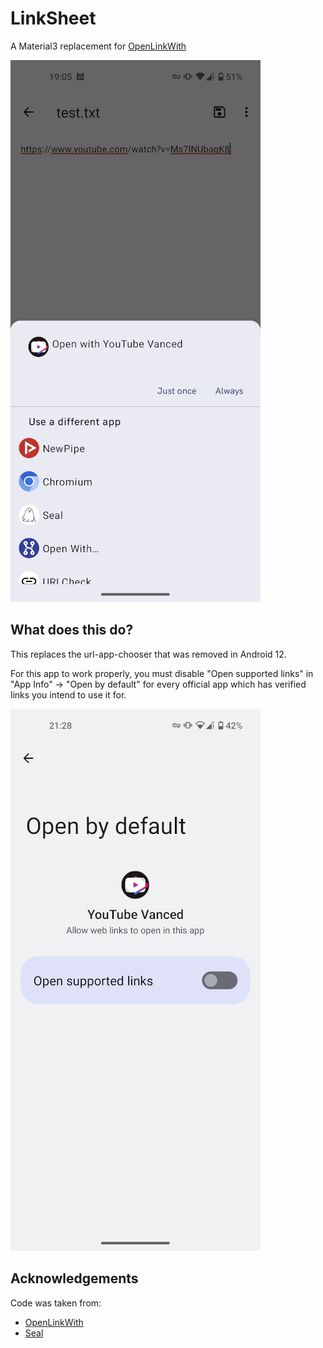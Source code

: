 # LinkSheet

A Material3 replacement for [OpenLinkWith](https://github.com/tasomaniac/OpenLinkWith)

![](readme/screenshot.png)

## What does this do?

This replaces the url-app-chooser that was removed in Android 12.

For this app to work properly, you must disable "Open supported links" in "App Info" -> "Open by
default" for every official app which has verified links you intend to use it for.

![](readme/screenshot2.png)

## Acknowledgements

Code was taken from:

* [OpenLinkWith](https://github.com/tasomaniac/OpenLinkWith)
* [Seal](https://github.com/JunkFood02/Seal)


